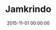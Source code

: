 ---
layout: inner
position: left
title: 'Jamkrindo'
lead_text: 'Worked on a team to program the backend and the frontend functionality of the system.'
tags: ['SQL Server', 'PHP', 'Yii 2', 'HTML', 'CSS', 'jQuery']
featured_image: ['/img/posts/jamkrindo.png']
date: 2015-11-01 00:00:00
categories: ['Web Development']
project_link: ''
button_icon: ''
button_text: ''
order: 8
visible: 1
company: 'Aditya Arta Abadi, PT'
---